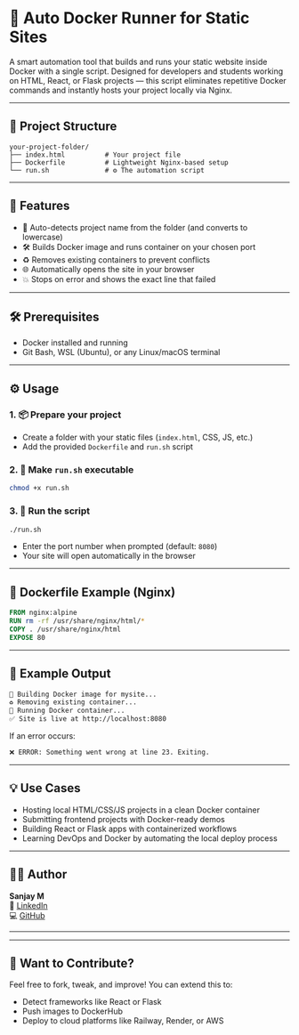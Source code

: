 # 🚀 Auto Docker Runner for Static Sites

A smart automation tool that builds and runs your static website inside Docker with a single script. Designed for developers and students working on HTML, React, or Flask projects — this script eliminates repetitive Docker commands and instantly hosts your project locally via Nginx.

---

## 📁 Project Structure

```
your-project-folder/
├── index.html          # Your project file
├── Dockerfile          # Lightweight Nginx-based setup
└── run.sh              # ⚙️ The automation script
```

---

## 🎯 Features

- 🧠 Auto-detects project name from the folder (and converts to lowercase)
- 🛠️ Builds Docker image and runs container on your chosen port
- ♻️ Removes existing containers to prevent conflicts
- 🌐 Automatically opens the site in your browser
- 💥 Stops on error and shows the exact line that failed

---

## 🛠️ Prerequisites

- Docker installed and running  
- Git Bash, WSL (Ubuntu), or any Linux/macOS terminal

---

## ⚙️ Usage

### 1. 📦 Prepare your project

- Create a folder with your static files (`index.html`, CSS, JS, etc.)
- Add the provided `Dockerfile` and `run.sh` script

### 2. 📝 Make `run.sh` executable

```bash
chmod +x run.sh
```

### 3. 🚀 Run the script

```bash
./run.sh
```

- Enter the port number when prompted (default: `8080`)
- Your site will open automatically in the browser

---

## 🐳 Dockerfile Example (Nginx)

```Dockerfile
FROM nginx:alpine
RUN rm -rf /usr/share/nginx/html/*
COPY . /usr/share/nginx/html
EXPOSE 80
```

---

## 📌 Example Output

```bash
🔧 Building Docker image for mysite...
♻️ Removing existing container...
🚀 Running Docker container...
✅ Site is live at http://localhost:8080
```

If an error occurs:
```bash
❌ ERROR: Something went wrong at line 23. Exiting.
```

---

## 💡 Use Cases

- Hosting local HTML/CSS/JS projects in a clean Docker container
- Submitting frontend projects with Docker-ready demos
- Building React or Flask apps with containerized workflows
- Learning DevOps and Docker by automating the local deploy process

---

## 👨‍💻 Author

**Sanjay M**  
🔗 [LinkedIn](https://www.linkedin.com/in/sanjay-m-31658b288/)  
💻 [GitHub](https://github.com/Sanjay-M1512)

---

---

## 📌 Want to Contribute?

Feel free to fork, tweak, and improve! You can extend this to:
- Detect frameworks like React or Flask
- Push images to DockerHub
- Deploy to cloud platforms like Railway, Render, or AWS
